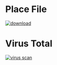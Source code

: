 # Place File #

[![download](https://static.wikia.nocookie.net/logopedia/images/b/b9/Roblox_Studio_2013.png/revision/latest/scale-to-width-down/200?cb=20150520005311)](https://anonfiles.com/ZeW6SbW9xe/1.2GUNSYSTEM_LEAKED_rbxl)

# Virus Total #

[![virus scan](https://i.imgur.com/RitgN7F.png)](https://www.virustotal.com/gui/file/dc0f3e8e1e8bc6768a4cdf3fada10c79a1f0e07b492610340ff1e676fb3e0322?nocache=1)


